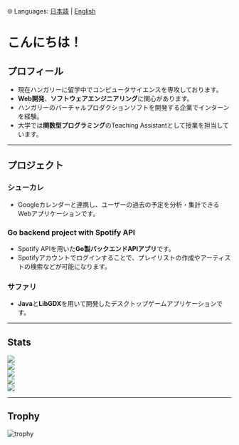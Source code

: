 🌐 Languages: [日本語](./README.md) | [English](./README.en.md)
# こんにちは！

## プロフィール

- 現在ハンガリーに留学中でコンピュータサイエンスを専攻しております。  
- **Web開発**、**ソフトウェアエンジニアリング**に関心があります。  
- ハンガリーのバーチャルプロダクションソフトを開発する企業でインターンを経験。  
- 大学では**関数型プログラミング**のTeaching Assistantとして授業を担当しています。  

---

## プロジェクト

### シューカレ
- Googleカレンダーと連携し、ユーザーの過去の予定を分析・集計できるWebアプリケーションです。  

### Go backend project with Spotify API
- Spotify APIを用いた**Go製バックエンドAPIアプリ**です。  
- Spotifyアカウントでログインすることで、プレイリストの作成やアーティストの検索などが可能になります。  

### サファリ
- **Java**と**LibGDX**を用いて開発したデスクトップゲームアプリケーションです。  

---

## Stats
![](http://github-profile-summary-cards.vercel.app/api/cards/profile-details?username=Sangwoo-Oh&theme=calm)  
![](http://github-profile-summary-cards.vercel.app/api/cards/repos-per-language?username=Sangwoo-Oh&theme=calm)  
![](http://github-profile-summary-cards.vercel.app/api/cards/most-commit-language?username=Sangwoo-Oh&theme=calm)  
![](http://github-profile-summary-cards.vercel.app/api/cards/stats?username=Sangwoo-Oh&theme=calm)  
![](http://github-profile-summary-cards.vercel.app/api/cards/productive-time?username=Sangwoo-Oh&theme=calm&utcOffset=9)  

---

## Trophy
![trophy](https://github-profile-trophy.vercel.app/?username=Sangwoo-Oh&theme=calm)
